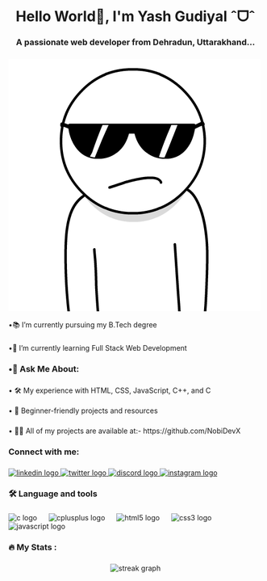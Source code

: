<h1 align="center">Hello World👋, I'm Yash Gudiyal ˆᗜˆ</h1>

###

<h3 align="center">A passionate web developer from Dehradun, Uttarakhand...</h3>

###

<img src="https://raw.githubusercontent.com/ppat94/ppat94/master/assets/cool.gif" alt="Me If no error">

<p align="left">•📚 I’m currently pursuing my B.Tech degree</p>

###

<p align="left">•🌱 I’m currently learning Full Stack Web Development</p>

###

<h3 align="left">•💬 Ask Me About:</h3>

###

<p align="left">• 🛠️ My experience with HTML, CSS, JavaScript, C++, and C <br><br>• 📖 Beginner-friendly projects and resources</p>

###

<p align="left">• 👨‍💻 All of my projects are available at:-  https://github.com/NobiDevX</p>

###

<h3 align="left">Connect with me:</h3>

###

<div align="left">
  <a href="https://www.linkedin.com/in/yash-gudiyal-76419b230/" target="_blank">
    <img src="https://raw.githubusercontent.com/maurodesouza/profile-readme-generator/master/src/assets/icons/social/linkedin/default.svg" width="55" height="40" alt="linkedin logo"  />
  </a>
  <a href="https://x.com/yash_gudiyal" target="_blank">
    <img src="https://raw.githubusercontent.com/maurodesouza/profile-readme-generator/master/src/assets/icons/social/twitter/default.svg" width="55" height="40" alt="twitter logo"  />
  </a>
  <a href="https://discord.com/channels/1212649030803394581/1212649031269089310" target="_blank">
    <img src="https://raw.githubusercontent.com/maurodesouza/profile-readme-generator/master/src/assets/icons/social/discord/default.svg" width="55" height="40" alt="discord logo"  />
  </a>
  <a href="https://www.instagram.com/yash_gudiyal/" target="_blank">
    <img src="https://raw.githubusercontent.com/maurodesouza/profile-readme-generator/master/src/assets/icons/social/instagram/default.svg" width="55" height="40" alt="instagram logo"  />
  </a>
</div>

###

<h3 align="left">🛠 Language and tools</h3>

###

<div align="left">
  <img src="https://cdn.jsdelivr.net/gh/devicons/devicon/icons/c/c-plain.svg" height="45" alt="c logo"  />
  <img width="15" />
  <img src="https://cdn.jsdelivr.net/gh/devicons/devicon/icons/cplusplus/cplusplus-plain.svg" height="45" alt="cplusplus logo"  />
  <img width="15" />
  <img src="https://cdn.jsdelivr.net/gh/devicons/devicon/icons/html5/html5-plain.svg" height="45" alt="html5 logo"  />
  <img width="15" />
  <img src="https://cdn.jsdelivr.net/gh/devicons/devicon/icons/css3/css3-plain.svg" height="45" alt="css3 logo"  />
  <img width="15" />
  <img src="https://cdn.jsdelivr.net/gh/devicons/devicon/icons/javascript/javascript-plain.svg" height="45" alt="javascript logo"  />
</div>

###

<h3 align="left">🔥   My Stats :</h3>

###

<div align="center">
  <img src="https://streak-stats.demolab.com?user=NobiDevX&locale=en&mode=daily&theme=dark&hide_border=false&border_radius=5&order=3" height="220" alt="streak graph"  />
</div>

###
